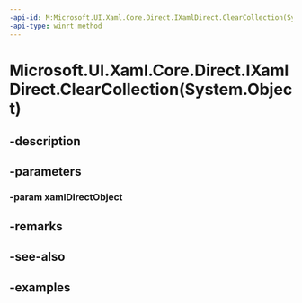 ```yaml
---
-api-id: M:Microsoft.UI.Xaml.Core.Direct.IXamlDirect.ClearCollection(System.Object)
-api-type: winrt method
---
```


# Microsoft.UI.Xaml.Core.Direct.IXamlDirect.ClearCollection(System.Object)

<!--
public void ClearCollection (object xamlDirectObject);
-->

## -description

## -parameters

### -param xamlDirectObject

## -remarks

## -see-also

## -examples

